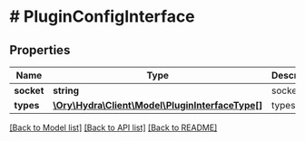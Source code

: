 # # PluginConfigInterface

## Properties

Name | Type | Description | Notes
------------ | ------------- | ------------- | -------------
**socket** | **string** | socket |
**types** | [**\Ory\Hydra\Client\Model\PluginInterfaceType[]**](PluginInterfaceType.md) | types |

[[Back to Model list]](../../README.md#models) [[Back to API list]](../../README.md#endpoints) [[Back to README]](../../README.md)
